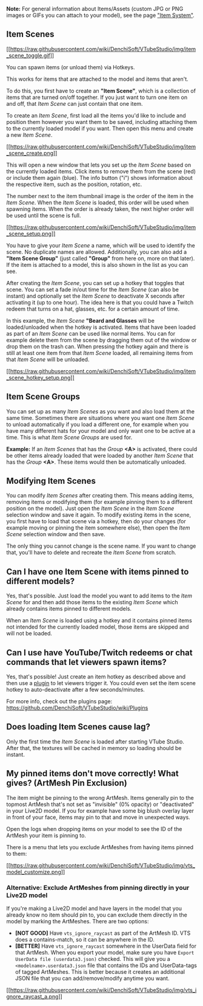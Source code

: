 **Note:** For general information about Items/Assets (custom JPG or PNG images or GIFs you can attach to your model), see the page ["Item System"](https://github.com/DenchiSoft/VTubeStudio/wiki/Item-System).

## Item Scenes

[[https://raw.githubusercontent.com/wiki/DenchiSoft/VTubeStudio/img/item_scene_toggle.gif]]

You can spawn items (or unload them) via Hotkeys.

This works for items that are attached to the model and items that aren't.

To do this, you first have to create an **"Item Scene"**, which is a collection of items that are turned on/off together. If you just want to turn one item on and off, that _Item Scene_ can just contain that one item.

To create an _Item Scene_, first load all the items you'd like to include and position them however you want them to be saved, including attaching them to the currently loaded model if you want. Then open this menu and create a new _Item Scene_.

[[https://raw.githubusercontent.com/wiki/DenchiSoft/VTubeStudio/img/item_scene_create.png]]

This will open a new window that lets you set up the _Item Scene_ based on the currently loaded items. Click items to remove them from the scene (red) or include them again (blue). The info button ("i") shows information about the respective item, such as the position, rotation, etc.

The number next to the item thumbnail image is the order of the item in the _Item Scene_. When the _Item Scene_ is loaded, this order will be used when spawning items. When the order is already taken, the next higher order will be used until the scene is full.

[[https://raw.githubusercontent.com/wiki/DenchiSoft/VTubeStudio/img/item_scene_setup.png]]

You have to give your _Item Scene_ a name, which will be used to identify the scene. No duplicate names are allowed. Additionally, you can also add a **"Item Scene Group"** (just called **"Group"** from here on, more on that later). If the item is attached to a model, this is also shown in the list as you can see.

After creating the _Item Scene_, you can set up a hotkey that toggles that scene. You can set a fade in/out time for the _Item Scene_ (can also be instant) and optionally set the _Item Scene_ to deactivate X seconds after activating it (up to one hour). The idea here is that you could have a Twitch redeem that turns on a hat, glasses, etc. for a certain amount of time. 

In this example, the _Item Scene_ **"Beard and Glasses** will be loaded/unloaded when the hotkey is activated. Items that have been loaded as part of an _Item Scene_ can be used like normal items. You can for example delete them from the scene by dragging them out of the window or drop them on the trash can. When pressing the hotkey again and there is still at least one item from that _Item Scene_ loaded, all remaining items from that _Item Scene_ will be unloaded.

[[https://raw.githubusercontent.com/wiki/DenchiSoft/VTubeStudio/img/item_scene_hotkey_setup.png]]

## Item Scene Groups

You can set up as many _Item Scenes_ as you want and also load them at the same time. Sometimes there are situations where you want one _Item Scene_ to unload automatically if you load a different one, for example when you have many different hats for your model and only want one to be active at a time. This is what _Item Scene Groups_ are used for. 

**Example:** If an _Item Scenes_ that has the _Group_ **\<A\>** is activated, there could be other items already loaded that were loaded by another _Item Scene_ that has the _Group_ **\<A\>**. These items would then be automatically unloaded.

## Modifying Item Scenes

You can modify _Item Scenes_ after creating them. This means adding items, removing items or modifying them (for example pinning them to a different position on the model). Just open the _Item Scene_ in the _Item Scene_ selection window and save it again. To modify existing items in the scene, you first have to load that scene via a hotkey, then do your changes (for example moving or pinning the item somewhere else), then open the _Item Scene_ selection window and then save.

The only thing you cannot change is the scene name. If you want to change that, you'll have to delete and recreate the _Item Scene_ from scratch.

## Can I have one Item Scene with items pinned to different models?

Yes, that's possible. Just load the model you want to add items to the _Item Scene_ for and then add those items to the existing _Item Scene_ which already contains items pinned to different models.

When an _Item Scene_ is loaded using a hotkey and it contains pinned items not intended for the currently loaded model, those items are skipped and will not be loaded.

## Can I use have YouTube/Twitch redeems or chat commands that let viewers spawn items?

Yes, that's possible! Just create an item hotkey as described above and then use a [plugin](https://github.com/DenchiSoft/VTubeStudio/wiki/Plugins) to let viewers trigger it. You could even set the item scene hotkey to auto-deactivate after a few seconds/minutes.

For more info, check out the plugins page: https://github.com/DenchiSoft/VTubeStudio/wiki/Plugins

## Does loading Item Scenes cause lag?

Only the first time the _Item Scene_ is loaded after starting VTube Studio. After that, the textures will be cached in memory so loading should be instant.

## My pinned items don't move correctly! What gives? (ArtMesh Pin Exclusion)

The item might be pinning to the wrong ArtMesh. Items generally pin to the topmost ArtMesh that's not set as "invisible" (0% opacity) or "deactivated" in your Live2D model. If you for example have some big blush overlay layer in front of your face, items may pin to that and move in unexpected ways.

Open the logs when dropping items on your model to see the ID of the ArtMesh your item is pinning to.

There is a menu that lets you exclude ArtMeshes from having items pinned to them:

[[https://raw.githubusercontent.com/wiki/DenchiSoft/VTubeStudio/img/vts_model_customize.png]]

### Alternative: Exclude ArtMeshes from pinning directly in your Live2D model 

If you're making a Live2D model and have layers in the model that you already know no item should pin to, you can exclude them directly in the model by marking the ArtMeshes. There are two options:

* **[NOT GOOD]** Have `vts_ignore_raycast` as part of the ArtMesh ID. VTS does a contains-match, so it can be anywhere in the ID.
* **[BETTER]** Have `vts_ignore_raycast` somewhere in the UserData field for that ArtMesh. When you export your model, make sure you have `Export UserData file (userdata3.json)` checked. This will give you a `<modelname>.userdata3.json` file that contains the IDs and UserData-tags of tagged ArtMeshes. This is better because it creates an additional JSON file that you can add/remove/modify anytime you want.

[[https://raw.githubusercontent.com/wiki/DenchiSoft/VTubeStudio/img/vts_ignore_raycast_a.png]]


